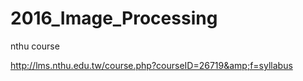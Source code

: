 # 2016_Image_Processing

nthu course

http://lms.nthu.edu.tw/course.php?courseID=26719&amp;f=syllabus